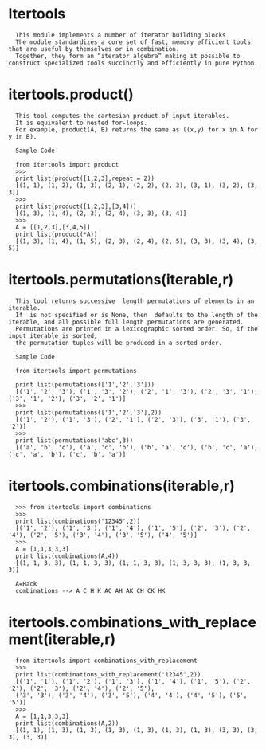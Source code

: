 # Itertools 

      This module implements a number of iterator building blocks
      The module standardizes a core set of fast, memory efficient tools that are useful by themselves or in combination.
      Together, they form an “iterator algebra” making it possible to construct specialized tools succinctly and efficiently in pure Python.

# itertools.product()

      This tool computes the cartesian product of input iterables.
      It is equivalent to nested for-loops.
      For example, product(A, B) returns the same as ((x,y) for x in A for y in B).
      
      Sample Code
      
      from itertools import product
      >>>
      print list(product([1,2,3],repeat = 2))
      [(1, 1), (1, 2), (1, 3), (2, 1), (2, 2), (2, 3), (3, 1), (3, 2), (3, 3)]
      >>>
      print list(product([1,2,3],[3,4]))
      [(1, 3), (1, 4), (2, 3), (2, 4), (3, 3), (3, 4)]
      >>>
      A = [[1,2,3],[3,4,5]]
      print list(product(*A))
      [(1, 3), (1, 4), (1, 5), (2, 3), (2, 4), (2, 5), (3, 3), (3, 4), (3, 5)]

# itertools.permutations(iterable,r)

      This tool returns successive  length permutations of elements in an iterable.
      If  is not specified or is None, then  defaults to the length of the iterable, and all possible full length permutations are generated.
      Permutations are printed in a lexicographic sorted order. So, if the input iterable is sorted,
      the permutation tuples will be produced in a sorted order.
      
      Sample Code
      
      from itertools import permutations
      
      print list(permutations(['1','2','3']))
      [('1', '2', '3'), ('1', '3', '2'), ('2', '1', '3'), ('2', '3', '1'), ('3', '1', '2'), ('3', '2', '1')]
      >>> 
      print list(permutations(['1','2','3'],2))
      [('1', '2'), ('1', '3'), ('2', '1'), ('2', '3'), ('3', '1'), ('3', '2')]
      >>>
      print list(permutations('abc',3))
      [('a', 'b', 'c'), ('a', 'c', 'b'), ('b', 'a', 'c'), ('b', 'c', 'a'), ('c', 'a', 'b'), ('c', 'b', 'a')]

# itertools.combinations(iterable,r)

      >>> from itertools import combinations
      >>> 
      print list(combinations('12345',2))
      [('1', '2'), ('1', '3'), ('1', '4'), ('1', '5'), ('2', '3'), ('2', '4'), ('2', '5'), ('3', '4'), ('3', '5'), ('4', '5')]
      >>> 
      A = [1,1,3,3,3]
      print list(combinations(A,4))
      [(1, 1, 3, 3), (1, 1, 3, 3), (1, 1, 3, 3), (1, 3, 3, 3), (1, 3, 3, 3)]

      A=Hack
      combinations --> A C H K AC AH AK CH CK HK

# itertools.combinations_with_replacement(iterable,r)

      from itertools import combinations_with_replacement
      >>> 
      print list(combinations_with_replacement('12345',2))
      [('1', '1'), ('1', '2'), ('1', '3'), ('1', '4'), ('1', '5'), ('2', '2'), ('2', '3'), ('2', '4'), ('2', '5'),
      ('3', '3'), ('3', '4'), ('3', '5'), ('4', '4'), ('4', '5'), ('5', '5')]
      >>> 
      A = [1,1,3,3,3]
      print list(combinations(A,2))
      [(1, 1), (1, 3), (1, 3), (1, 3), (1, 3), (1, 3), (1, 3), (3, 3), (3, 3), (3, 3)]
